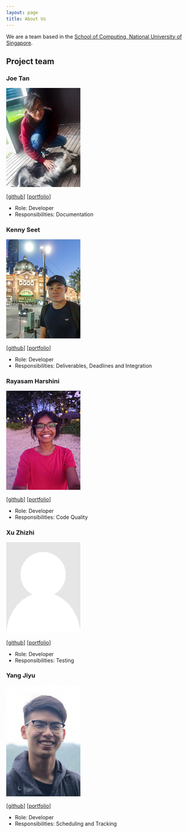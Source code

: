 ```yaml
---
layout: page
title: About Us
---
```


We are a team based in the [School of Computing, National University of Singapore](http://www.comp.nus.edu.sg).

## Project team

### Joe Tan

<img src="images/tjwjoe.png" width="200px">

[[github](http://github.com/tjwjoe)] [[portfolio](team/johndoe.md)]


* Role: Developer
* Responsibilities: Documentation

### Kenny Seet

<img src="images/kswk.png" width="200px">

[[github](https://github.com/kswk)] [[portfolio](team/johndoe.md)]

* Role: Developer
* Responsibilities: Deliverables, Deadlines and Integration

### Rayasam Harshini

<img src="images/rayasamhr.png" width="200px">

[[github](http://github.com/rayasamhr)] [[portfolio](team/johndoe.md)]

* Role: Developer
* Responsibilities: Code Quality

### Xu Zhizhi

<img src="images/zhizhizhizhizhi.png" width="200px">

[[github](http://github.com/zhizhizhizhizhi)]
[[portfolio](team/johndoe.md)]

* Role: Developer
* Responsibilities: Testing

### Yang Jiyu

<img src="images/yangjiyu98.png" width="200px">

[[github](http://github.com/yangjiyu98)]
[[portfolio](team/johndoe.md)]

* Role: Developer
* Responsibilities: Scheduling and Tracking
